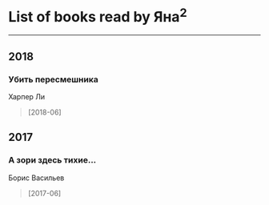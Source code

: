 # List of books read by Яна<sup>2</sup>
---

## 2018

### Убить пересмешника
Харпер Ли
> [2018-06] 



## 2017

### А зори здесь тихие...
Борис Васильев
> [2017-06] 




